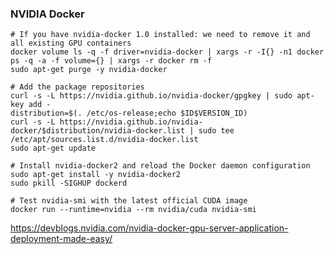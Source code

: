 ### NVIDIA Docker

	# If you have nvidia-docker 1.0 installed: we need to remove it and all existing GPU containers
	docker volume ls -q -f driver=nvidia-docker | xargs -r -I{} -n1 docker ps -q -a -f volume={} | xargs -r docker rm -f
	sudo apt-get purge -y nvidia-docker
	
	# Add the package repositories
	curl -s -L https://nvidia.github.io/nvidia-docker/gpgkey | sudo apt-key add -
	distribution=$(. /etc/os-release;echo $ID$VERSION_ID)
	curl -s -L https://nvidia.github.io/nvidia-docker/$distribution/nvidia-docker.list | sudo tee /etc/apt/sources.list.d/nvidia-docker.list
	sudo apt-get update

	# Install nvidia-docker2 and reload the Docker daemon configuration
	sudo apt-get install -y nvidia-docker2
	sudo pkill -SIGHUP dockerd

	# Test nvidia-smi with the latest official CUDA image
	docker run --runtime=nvidia --rm nvidia/cuda nvidia-smi

https://devblogs.nvidia.com/nvidia-docker-gpu-server-application-deployment-made-easy/


